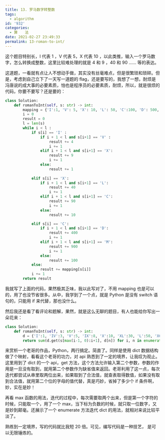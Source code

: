 ```yaml
---
title: 13. 罗马数字转整数
tags:
  - algorithm
id: '932'
categories:
  - 算　　法
date: 2021-02-27 23:49:33
permalink: 13-roman-to-int/
---
```


这个题目特别长，I 代表 1 ，V 代表 5，X 代表 10 ，以此类推，输入一个罗马数字，怎么转换成整数，这里比较难处理的就是 4 和 9 ，40 和 90 …… 等的表达。

这道题，一看就有点让人不想动手做，其实没有丝毫难点，但是很繁琐和琐碎。但是，考虑到自己立下了一天写一道题的 flag，还是要写的，我想了一想，耐烦是冯唐说的成大事的必要素质，怕也是程序员的必要素质，耐烦，所以，就是很烦的代码，你要不要写？还是要的：

```python
class Solution:
    def romanToInt(self, s: str) -> int:
        mapping = {'I':1, 'V': 5, 'X': 10, 'L': 50, 'C':100, 'D': 500, 'M': 1000}
        i = 0
        result = 0
        l = len(s)
        while i < l :
            if s[i] == 'I' :
                if i + 1 < l and s[i+1] == 'V' :
                    result += 4
                    i += 1
                elif i + 1 < l and s[i+1] == 'X':
                    result += 9
                    i += 1
                else:
                    result += 1
                
            elif s[i] == 'X':
                if i + 1 < l and s[i+1] == 'L':
                    result += 40
                    i += 1
                elif i + 1 < l and s[i+1] == 'C':
                    result += 90
                    i += 1
                else:
                    result += 10

            elif s[i] == 'C':
                if i + 1 < l and s[i+1] == 'D':
                    result += 400
                    i += 1
                elif i + 1 < l and s[i+1] == 'M':
                    result += 900
                    i += 1
                else:
                    result += 100
            else:
                result += mapping[s[i]]
            i += 1
        return result
```

我就写了上面的代码，果然极其乏味，我以此写对了，不用 mapping 也是可以的，用了也没节省很多。从中，我学到了一个点，就是 Python 是没有 switch 语句的，只能用 if 来代替，那也没什么。

然后我还是看了看评论和题解，果然，就是这么无聊的题目，有人也能给你写出一朵花来：

```python
class Solution:
    def romanToInt(self, s: str) -> int:
        d = {'I':1, 'IV':3, 'V':5, 'IX':8, 'X':10, 'XL':30, 'L':50, 'XC':80, 'C':100, 'CD':300, 'D':500, 'CM':800, 'M':1000}
        return sum(d.get(s[max(i-1, 0):i+1], d[n]) for i, n in enumerate(s))
```

来赏析一个老哥的作品，Python，两行搞定。简直了。同样是使用 dict 数据结构做了个映射，看看这个老哥的功力，对 api 熟悉到了一定的境界，让我叹为观止。这里用到了 dict 的一个 api，get 方法，这个方法允许输入第二个参数，参数的作用是一旦没有取到，就用第二个参数作为缺省值来返回。老哥利用了这一点，每次迭代都尝试从串里取两位出来，如果取到了合法值，就查表取得数值，如果没有取到合法值，就用第二个位的字母的值代替，真是巧妙，省掉了多少个 if 条件啊，妙，实在是妙！

再看 max 函数的用法，迭代的过程中，每次需要取两个出来，但是第一个字符的时候，只能取一个，用了一个 max，当下标为负数的时候，就只取一位数字，又是妙到颠毫。还展示了一个 enumerate 方法迭代 dict 的用法，就相对来说比较平淡了。

熟练到一定境界，写的代码就比我短 20 倍。可见，编写代码是一种技艺， 是可以无限锤炼的。